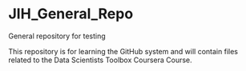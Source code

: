JIH_General_Repo
================

General repository for testing

This repository is for learning the GitHub system and will contain files 
related to the Data Scientists Toolbox Coursera Course.
